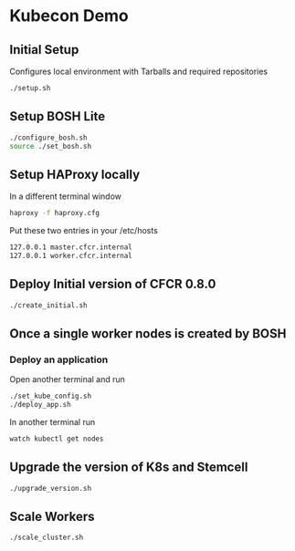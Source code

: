 # Kubecon Demo

## Initial Setup

Configures local environment with Tarballs and required repositories

```bash
./setup.sh
```

## Setup BOSH Lite

```bash
./configure_bosh.sh
source ./set_bosh.sh
```

## Setup HAProxy locally

In a different terminal window

```bash
haproxy -f haproxy.cfg
```

Put these two entries in your /etc/hosts

```bash
127.0.0.1 master.cfcr.internal
127.0.0.1 worker.cfcr.internal
```

## Deploy Initial version of CFCR 0.8.0

```bash
./create_initial.sh
```

## Once a single worker nodes is created by BOSH

### Deploy an application

Open another terminal and run

```bash
./set_kube_config.sh
./deploy_app.sh
```

In another terminal run 

```bash
watch kubectl get nodes
```

## Upgrade the version of K8s and Stemcell

```bash
./upgrade_version.sh
```

## Scale Workers

```bash
./scale_cluster.sh
```




